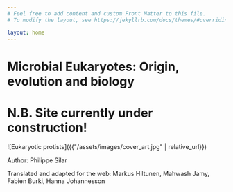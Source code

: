 ```yaml
---
# Feel free to add content and custom Front Matter to this file.
# To modify the layout, see https://jekyllrb.com/docs/themes/#overriding-theme-defaults

layout: home
---
```

# Microbial Eukaryotes: Origin, evolution and biology

# N.B. Site currently under construction!

![Eukaryotic protists]({{"/assets/images/cover_art.jpg" | relative_url}})

Author: Philippe Silar

Translated and adapted for the web: Markus Hiltunen, Mahwash Jamy, Fabien Burki, Hanna Johannesson
